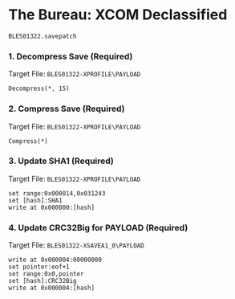 # The Bureau: XCOM Declassified 

`BLES01322.savepatch`

### 1. Decompress Save (Required)

Target File: `BLES01322-XPROFILE\PAYLOAD`

```
Decompress(*, 15)
```

### 2. Compress Save (Required)

Target File: `BLES01322-XPROFILE\PAYLOAD`

```
Compress(*)
```

### 3. Update SHA1 (Required)

Target File: `BLES01322-XPROFILE\PAYLOAD`

```
set range:0x000014,0x031243
set [hash]:SHA1
write at 0x000000:[hash]
```

### 4. Update CRC32Big for PAYLOAD (Required)

Target File: `BLES01322-XSAVEA1_0\PAYLOAD`

```
write at 0x000004:00000000
set pointer:eof+1
set range:0x0,pointer
set [hash]:CRC32Big
write at 0x000004:[hash]
```

